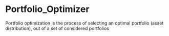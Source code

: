 # Portfolio_Optimizer
Portfolio optimization is the process of selecting an optimal portfolio (asset distribution), out of a set of considered portfolios
